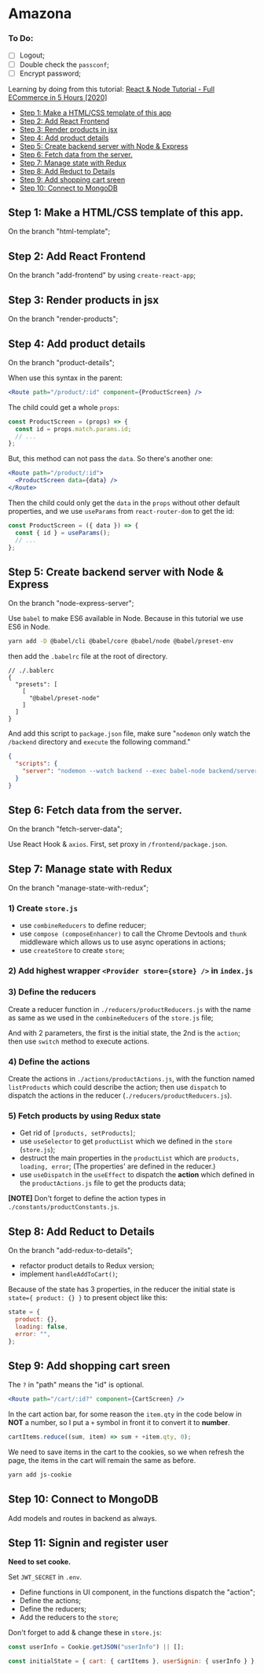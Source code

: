 # Amazona

### To Do:

- [ ] Logout;
- [ ] Double check the `passconf`;
- [ ] Encrypt password;

Learning by doing from this tutorial: [React & Node Tutorial - Full ECommerce in 5 Hours [2020]](https://www.youtube.com/watch?v=Fy9SdZLBTOo)

- [Step 1: Make a HTML/CSS template of this app](#step-1-make-a-htmlcss-template-of-this-app)
- [Step 2: Add React Frontend](#step-2-add-react-frontend)
- [Step 3: Render products in jsx](#step-3-render-products-in-jsx)
- [Step 4: Add product details](#step-4-add-product-details)
- [Step 5: Create backend server with Node & Express](#step-5-create-backend-server-with-node--express)
- [Step 6: Fetch data from the server.](#step-6-fetch-data-from-the-server)
- [Step 7: Manage state with Redux](#step-7-manage-state-with-redux)
- [Step 8: Add Reduct to Details](#step-8-add-reduct-to-details)
- [Step 9: Add shopping cart sreen](#step-9-add-shopping-cart-sreen)
- [Step 10: Connect to MongoDB](#step-10-connect-to-mongodb)

## Step 1: Make a HTML/CSS template of this app.

On the branch "html-template";

## Step 2: Add React Frontend

On the branch "add-frontend" by using `create-react-app`;

## Step 3: Render products in jsx

On the branch "render-products";

## Step 4: Add product details

On the branch "product-details";

When use this syntax in the parent:

```jsx
<Route path="/product/:id" component={ProductScreen} />
```

The child could get a whole `props`:

```jsx
const ProductScreen = (props) => {
  const id = props.match.params.id;
  // ...
};
```

But, this method can not pass the `data`. So there's another one:

```jsx
<Route path="/product/:id">
  <ProductScreen data={data} />
</Route>
```

Then the child could only get the `data` in the `props` without other default properties, and we use `useParams` from `react-router-dom` to get the id:

```jsx
const ProductScreen = ({ data }) => {
  const { id } = useParams();
  // ...
};
```

## Step 5: Create backend server with Node & Express

On the branch "node-express-server";

Use `babel` to make ES6 available in Node. Because in this tutorial we use ES6 in Node.

```bash
yarn add -D @babel/cli @babel/core @babel/node @babel/preset-env
```

then add the `.babelrc` file at the root of directory.

```
// ./.bablerc
{
  "presets": [
    [
      "@babel/preset-node"
    ]
  ]
}
```

And add this script to `package.json` file, make sure "`nodemon` only watch the `/backend` directory and `execute` the following command."

```json
{
  "scripts": {
    "server": "nodemon --watch backend --exec babel-node backend/server.js"
  }
}
```

## Step 6: Fetch data from the server.

On the branch "fetch-server-data";

Use React Hook & `axios`. First, set proxy in `/frontend/package.json`.

## Step 7: Manage state with Redux

On the branch "manage-state-with-redux";

### 1) Create `store.js`

- use `combineReducers` to define reducer;
- use `compose (composeEnhancer)` to call the Chrome Devtools and `thunk` middleware which allows us to use async operations in actions;
- use `createStore` to create `store`;

### 2) Add highest wrapper `<Provider store={store} />` in `index.js`

### 3) Define the reducers

Create a reducer function in `./reducers/productReducers.js` with the name as same as we used in the `combineReducers` of the `store.js` file;

And with 2 parameters, the first is the initial state, the 2nd is the `action`; then use `switch` method to execute actions.

### 4) Define the actions

Create the actions in `./actions/productActions.js`, with the function named `listProducts` which could describe the action; then use `dispatch` to dispatch the actions in the reducer (`./reducers/productReducers.js`).

### 5) Fetch products by using Redux state

- Get rid of `[products, setProducts]`;
- use `useSelector` to get `productList` which we defined in the `store` (`store.js`);
- destruct the main properties in the `productList` which are `products, loading, error`; (The properties' are defined in the reducer.)
- use `useDispatch` in the `useEffect` to dispatch the **action** which defined in the `productActions.js` file to get the products data;

**[NOTE]** Don't forget to define the action types in `./constants/productConstants.js`.

## Step 8: Add Reduct to Details

On the branch "add-redux-to-details";

- refactor product details to Redux version;
- implement `handleAddToCart()`;

Because of the state has 3 properties, in the reducer the initial state is `state={ product: {} }` to present object like this:

```js
state = {
  product: {},
  loading: false,
  error: "",
};
```

## Step 9: Add shopping cart sreen

The `?` in "path" means the "id" is optional.

```jsx
<Route path="/cart/:id?" component={CartScreen} />
```

In the cart action bar, for some reason the `item.qty` in the code below in **NOT** a number, so I put a `+` symbol in front it to convert it to **number**.

```js
cartItems.reduce((sum, item) => sum + +item.qty, 0);
```

We need to save items in the cart to the cookies, so we when refresh the page, the items in the cart will remain the same as before.

```bash
yarn add js-cookie
```

## Step 10: Connect to MongoDB

Add models and routes in backend as always.

## Step 11: Signin and register user

**Need to set cooke.**

Set `JWT_SECRET` in `.env`.

- Define functions in UI component, in the functions dispatch the "action";
- Define the actions;
- Define the reducers;
- Add the reducers to the `store`;

Don't forget to add & change these in `store.js`:

```js
const userInfo = Cookie.getJSON("userInfo") || [];

const initialState = { cart: { cartItems }, userSignin: { userInfo } };
```

